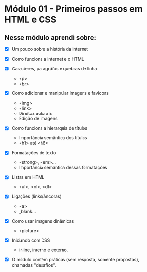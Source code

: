 # Módulo 01 - Primeiros passos em HTML e CSS

## Nesse módulo aprendi sobre:

- [x] Um pouco sobre a história da internet
- [x] Como funciona a internet e o HTML
- [x] Caracteres, paragráfos e quebras de linha
  - &lt;p&gt;
  - &lt;br&gt;
- [x] Como adicionar e manipular imagens e favicons
  - &lt;img&gt;
  - &lt;link&gt;
  - Direitos autorais
  - Edição de imagens
- [x] Como funciona a hierarquia de títulos
  - Importância semântica dos títulos
  - &lt;h1&gt; até &lt;h6&gt;
- [x] Formatações de texto
  - &lt;strong&gt;, &lt;em&gt;...
  - Importância semântica dessas formatações
- [x] Listas em HTML
  - &lt;ul&gt;, &lt;ol&gt;, &lt;dl&gt;
- [x] Ligações (links/âncoras)
  - &lt;a&gt;
  - _blank...
- [x] Como usar imagens dinâmicas
  - &lt;picture&gt;
- [x] Iniciando com CSS
  - inline, interno e externo.

- [x] O módulo contém práticas (sem resposta, somente propostas), chamadas "desafios".